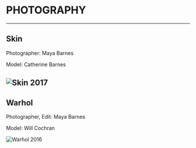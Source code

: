 # PHOTOGRAPHY

---

## Skin

Photographer: Maya Barnes

Model: Catherine Barnes

![Skin](https://mayacbarnes.github.io/assets/images/mom.jpg)
2017
---

## Warhol

Photographer, Edit: Maya Barnes

Model: Will Cochran

![Warhol](https://mayacbarnes.github.io/assets/images/will.jpg)
2016
